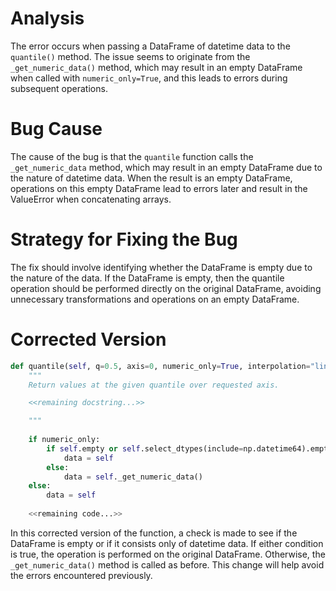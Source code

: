 # Analysis
The error occurs when passing a DataFrame of datetime data to the `quantile()` method. The issue seems to originate from the `_get_numeric_data()` method, which may result in an empty DataFrame when called with `numeric_only=True`, and this leads to errors during subsequent operations.

# Bug Cause
The cause of the bug is that the `quantile` function calls the `_get_numeric_data` method, which may result in an empty DataFrame due to the nature of datetime data. When the result is an empty DataFrame, operations on this empty DataFrame lead to errors later and result in the ValueError when concatenating arrays.

# Strategy for Fixing the Bug
The fix should involve identifying whether the DataFrame is empty due to the nature of the data. If the DataFrame is empty, then the quantile operation should be performed directly on the original DataFrame, avoiding unnecessary transformations and operations on an empty DataFrame.

# Corrected Version
```python
def quantile(self, q=0.5, axis=0, numeric_only=True, interpolation="linear"):
    """
    Return values at the given quantile over requested axis.

    <<remaining docstring...>>

    """
  
    if numeric_only:
        if self.empty or self.select_dtypes(include=np.datetime64).empty:
            data = self
        else:
            data = self._get_numeric_data()
    else:
        data = self
  
    <<remaining code...>>
```

In this corrected version of the function, a check is made to see if the DataFrame is empty or if it consists only of datetime data. If either condition is true, the operation is performed on the original DataFrame. Otherwise, the `_get_numeric_data()` method is called as before. This change will help avoid the errors encountered previously.